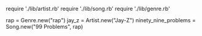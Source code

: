 require './lib/artist.rb'
require './lib/song.rb'
require './lib/genre.rb'

rap = Genre.new("rap")
jay_z = Artist.new("Jay-Z")
ninety_nine_problems = Song.new("99 Problems", rap)
